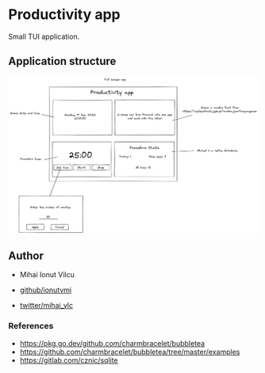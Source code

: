 
# Productivity app

Small TUI application.


## Application structure

![](./structure.excalidraw.png)


## Author

- Mihai Ionut Vilcu

- [github/ionutvmi](https://github.com/ionutvmi)
- [twitter/mihai_vlc](http://twitter.com/mihai_vlc)


### References
- https://pkg.go.dev/github.com/charmbracelet/bubbletea
- https://github.com/charmbracelet/bubbletea/tree/master/examples
- https://gitlab.com/cznic/sqlite


